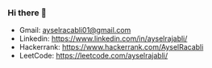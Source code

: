 ### Hi there 👋

- Gmail: ayselracabli01@gmail.com
- Linkedin: https://www.linkedin.com/in/ayselrajabli/
- Hackerrank: https://www.hackerrank.com/AyselRacabli
- LeetCode: https://leetcode.com/ayselrajabli/

